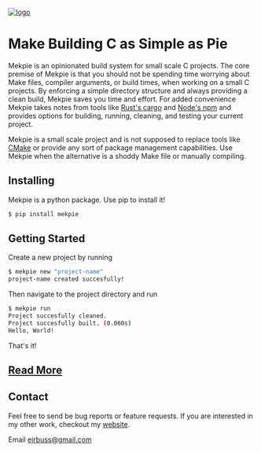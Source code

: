 [![logo](/resources/logo.svg)](https://ejrbuss.net/mekpie/)

# Make Building C as Simple as Pie

Mekpie is an opinionated build system for small scale C projects. The core premise of Mekpie is that you should not be spending time worrying about Make files, compiler arguments, or build times, when working on a small C projects. By enforcing a simple directory structure and always providing a clean build, Mekpie saves you time and effort. For added convenience Mekpie takes notes from tools like [Rust's cargo](https://doc.rust-lang.org/cargo/guide/index.html) and [Node's npm](https://www.npmjs.com/) and provides options for building, running, cleaning, and testing your current project.

Mekpie is a small scale project and is not supposed to replace tools like [CMake](https://cmake.org/) or provide any sort of package management capabilities. Use Mekpie when the alternative is a shoddy Make file or manually compiling.

## Installing

Mekpie is a python package. Use pip to install it!
```bash
$ pip install mekpie
```

## Getting Started

Create a new project by running
```bash
$ mekpie new "project-name"
project-name created succesfully!
```

Then navigate to the project directory and run
```bash
$ mekpie run
Project succesfully cleaned.
Project succesfully built. (0.060s)
Hello, World!
```

That's it!

## [Read More](https://ejrbuss.net/mekpie)

## Contact

Feel free to send be bug reports or feature requests. If you are interested in my other work, checkout my [website](https://ejrbuss.net).

Email ejrbuss@gmail.com
